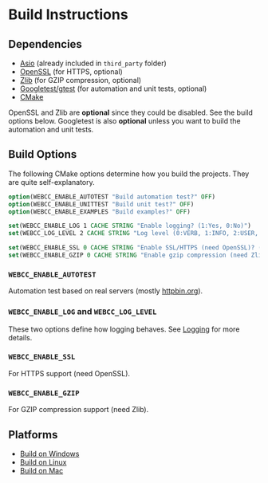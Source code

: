 # Build Instructions

## Dependencies

* [Asio](https://github.com/chriskohlhoff/asio) (already included in `third_party` folder)
* [OpenSSL](https://www.openssl.org/) (for HTTPS, optional)
* [Zlib](https://www.zlib.net/) (for GZIP compression, optional)
* [Googletest/gtest](https://github.com/google/googletest) (for automation and unit tests, optional)
* [CMake](https://cmake.org/)

OpenSSL and Zlib are **optional** since they could be disabled. See the build options below.
Googletest is also **optional** unless you want to build the automation and unit tests.

## Build Options

The following CMake options determine how you build the projects. They are quite self-explanatory.

```cmake
option(WEBCC_ENABLE_AUTOTEST "Build automation test?" OFF)
option(WEBCC_ENABLE_UNITTEST "Build unit test?" OFF)
option(WEBCC_ENABLE_EXAMPLES "Build examples?" OFF)

set(WEBCC_ENABLE_LOG 1 CACHE STRING "Enable logging? (1:Yes, 0:No)")
set(WEBCC_LOG_LEVEL 2 CACHE STRING "Log level (0:VERB, 1:INFO, 2:USER, 3:WARN or 4:ERRO)")

set(WEBCC_ENABLE_SSL 0 CACHE STRING "Enable SSL/HTTPS (need OpenSSL)? (1:Yes, 0:No)")
set(WEBCC_ENABLE_GZIP 0 CACHE STRING "Enable gzip compression (need Zlib)? (1:Yes, 0:No)")
```

### `WEBCC_ENABLE_AUTOTEST`

Automation test based on real servers (mostly [httpbin.org](http://httpbin.org/)).

### `WEBCC_ENABLE_LOG` and `WEBCC_LOG_LEVEL`

These two options define how logging behaves.
See [Logging](Logging.md) for more details.

### `WEBCC_ENABLE_SSL`

For HTTPS support (need OpenSSL).

### `WEBCC_ENABLE_GZIP`

For GZIP compression support (need Zlib).

## Platforms

- [Build on Windows](Build-on-Windows.md)
- [Build on Linux](Build-on-Linux.md)
- [Build on Mac](Build-on-Mac.md)
